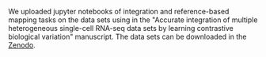 We uploaded jupyter notebooks of integration and reference-based mapping tasks on the data sets using in the "Accurate integration of multiple heterogeneous single-cell RNA-seq data sets by learning contrastive biological variation" manuscript. The data sets can be downloaded in the [Zenodo](https://zenodo.org/record/7870856#.ZEp7HnZByt8).
